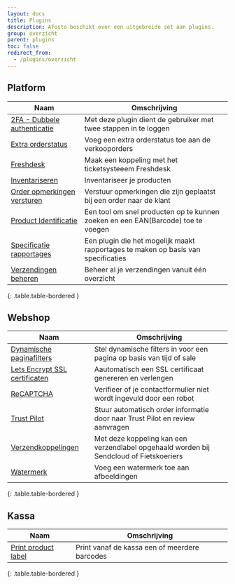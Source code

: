 ```yaml
---
layout: docs
title: Plugins
description: Afosto beschikt over een uitgebreide set aan plugins.
group: overzicht
parent: plugins
toc: false
redirect_from:
  - /plugins/overzicht
---
```

## Platform  

|Naam|Omschrijving|  
|---|---|
|[2FA - Dubbele authenticatie](/plugins/2fa-dubbele-authenticatie)|Met deze plugin dient de gebruiker met twee stappen in te loggen|
|[Extra orderstatus](/plugins/extra-orderstatussen)|Voeg een extra orderstatus toe aan de verkooporders|
|[Freshdesk](/plugins/freshdesk)|Maak een koppeling met het ticketsysteeem Freshdesk|
|[Inventariseren](/plugins/inventariseren)|Inventariseer je producten|
|[Order opmerkingen versturen](/plugins/order-opmerkingen-versturen)|Verstuur opmerkingen die zijn geplaatst bij een order naar de klant|
|[Product Identificatie](/plugins/pid)|Een tool om snel producten op te kunnen zoeken en een EAN(Barcode) toe te voegen|
|[Specificatie rapportages](/plugins/specificatie-rapportages)| Een plugin die het mogelijk maakt rapportages te maken op basis van specificaties|
|[Verzendingen beheren](/plugins/verzendingen-beheren)|Beheer al je verzendingen vanuit één overzicht|
{: .table.table-bordered }

## Webshop

|Naam|Omschrijving|
|---|---|
|[Dynamische paginafilters](/plugins/dynamische-paginafilters)|Stel dynamische filters in voor een pagina op basis van tijd of sale|
|[Lets Encrypt SSL certificaten](/plugins/lets-encrypt-ssl-certificaten)|Aautomatisch een SSL certificaat genereren en verlengen|
|[ReCAPTCHA](/plugins/recaptcha)|Verifieer of je contactformulier niet wordt ingevuld door een robot|
|[Trust Pilot](/plugins/trust-pilot)|Stuur automatisch order informatie door naar Trust Pilot en review aanvragen|
|[Verzendkoppelingen](/plugins/verzendkoppelingen)|Met deze koppeling kan een verzendlabel opgehaald worden bij Sendcloud of Fietskoeriers|
|[Watermerk](/plugins/watermerk)|Voeg een watermerk toe aan afbeeldingen|
{: .table.table-bordered }

## Kassa

|Naam|Omschrijving|
|---|---|
|[Print product label](/plugins/print-product-label)|Print vanaf de kassa een of meerdere barcodes|
{: .table.table-bordered }

